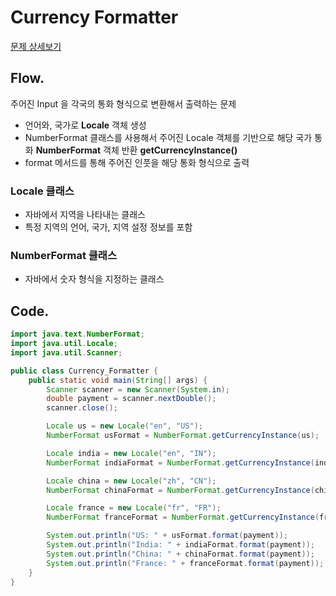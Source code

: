 # Currency Formatter

[문제 상세보기](https://www.hackerrank.com/challenges/java-currency-formatter/problem)

## Flow.

주어진 Input 을 각국의 통화 형식으로 변환해서 출력하는 문제

- 언어와, 국가로 **Locale** 객체 생성
- NumberFormat 클래스를 사용해서 주어진 Locale 객체를 기반으로 해당 국가 통화 **NumberFormat** 객체 반환 **getCurrencyInstance()**
- format 메서드를 통해 주어진 인풋을 해당 통화 형식으로 출력

### **Locale** 클래스

- 자바에서 지역을 나타내는 클래스
- 특정 지역의 언어, 국가, 지역 설정 정보를 포함

### NumberFormat 클래스

- 자바에서 숫자 형식을 지정하는 클래스

## Code.

```java
import java.text.NumberFormat;
import java.util.Locale;
import java.util.Scanner;

public class Currency_Formatter {
    public static void main(String[] args) {
        Scanner scanner = new Scanner(System.in);
        double payment = scanner.nextDouble();
        scanner.close();

        Locale us = new Locale("en", "US");
        NumberFormat usFormat = NumberFormat.getCurrencyInstance(us);

        Locale india = new Locale("en", "IN");
        NumberFormat indiaFormat = NumberFormat.getCurrencyInstance(india);

        Locale china = new Locale("zh", "CN");
        NumberFormat chinaFormat = NumberFormat.getCurrencyInstance(china);

        Locale france = new Locale("fr", "FR");
        NumberFormat franceFormat = NumberFormat.getCurrencyInstance(france);

        System.out.println("US: " + usFormat.format(payment));
        System.out.println("India: " + indiaFormat.format(payment));
        System.out.println("China: " + chinaFormat.format(payment));
        System.out.println("France: " + franceFormat.format(payment));
    }
}
```

